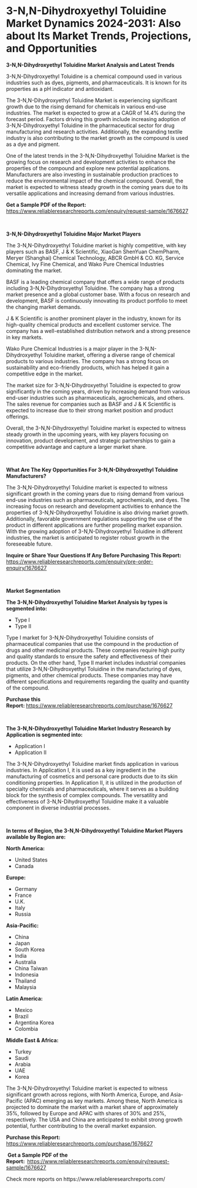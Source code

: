 <p><h1>3-N,N-Dihydroxyethyl Toluidine Market Dynamics 2024-2031: Also about Its Market Trends, Projections, and Opportunities</h1></p><p><strong>3-N,N-Dihydroxyethyl Toluidine Market Analysis and Latest Trends</strong></p>
<p><p>3-N,N-Dihydroxyethyl Toluidine is a chemical compound used in various industries such as dyes, pigments, and pharmaceuticals. It is known for its properties as a pH indicator and antioxidant.</p><p>The 3-N,N-Dihydroxyethyl Toluidine Market is experiencing significant growth due to the rising demand for chemicals in various end-use industries. The market is expected to grow at a CAGR of 14.4% during the forecast period. Factors driving this growth include increasing adoption of 3-N,N-Dihydroxyethyl Toluidine in the pharmaceutical sector for drug manufacturing and research activities. Additionally, the expanding textile industry is also contributing to the market growth as the compound is used as a dye and pigment.</p><p>One of the latest trends in the 3-N,N-Dihydroxyethyl Toluidine Market is the growing focus on research and development activities to enhance the properties of the compound and explore new potential applications. Manufacturers are also investing in sustainable production practices to reduce the environmental impact of the chemical compound. Overall, the market is expected to witness steady growth in the coming years due to its versatile applications and increasing demand from various industries.</p></p>
<p><strong>Get a Sample PDF of the Report:&nbsp;</strong> <a href="https://www.reliableresearchreports.com/enquiry/request-sample/1676627">https://www.reliableresearchreports.com/enquiry/request-sample/1676627</a></p>
<p>&nbsp;</p>
<p><strong>3-N,N-Dihydroxyethyl Toluidine Major Market Players</strong></p>
<p><p>The 3-N,N-Dihydroxyethyl Toluidine market is highly competitive, with key players such as BASF, J & K Scientific, XiaoGan ShenYuan ChemPharm, Meryer (Shanghai) Chemical Technology, ABCR GmbH & CO. KG, Service Chemical, Ivy Fine Chemical, and Wako Pure Chemical Industries dominating the market.</p><p>BASF is a leading chemical company that offers a wide range of products including 3-N,N-Dihydroxyethyl Toluidine. The company has a strong market presence and a global customer base. With a focus on research and development, BASF is continuously innovating its product portfolio to meet the changing market demands.</p><p>J & K Scientific is another prominent player in the industry, known for its high-quality chemical products and excellent customer service. The company has a well-established distribution network and a strong presence in key markets.</p><p>Wako Pure Chemical Industries is a major player in the 3-N,N-Dihydroxyethyl Toluidine market, offering a diverse range of chemical products to various industries. The company has a strong focus on sustainability and eco-friendly products, which has helped it gain a competitive edge in the market.</p><p>The market size for 3-N,N-Dihydroxyethyl Toluidine is expected to grow significantly in the coming years, driven by increasing demand from various end-user industries such as pharmaceuticals, agrochemicals, and others. The sales revenue for companies such as BASF and J & K Scientific is expected to increase due to their strong market position and product offerings.</p><p>Overall, the 3-N,N-Dihydroxyethyl Toluidine market is expected to witness steady growth in the upcoming years, with key players focusing on innovation, product development, and strategic partnerships to gain a competitive advantage and capture a larger market share.</p></p>
<p>&nbsp;</p>
<p><strong>What Are The Key Opportunities For 3-N,N-Dihydroxyethyl Toluidine Manufacturers?</strong></p>
<p><p>The 3-N,N-Dihydroxyethyl Toluidine market is expected to witness significant growth in the coming years due to rising demand from various end-use industries such as pharmaceuticals, agrochemicals, and dyes. The increasing focus on research and development activities to enhance the properties of 3-N,N-Dihydroxyethyl Toluidine is also driving market growth. Additionally, favorable government regulations supporting the use of the product in different applications are further propelling market expansion. With the growing adoption of 3-N,N-Dihydroxyethyl Toluidine in different industries, the market is anticipated to register robust growth in the foreseeable future.</p></p>
<p><strong>Inquire or Share Your Questions If Any Before Purchasing This Report:</strong> <a href="https://www.reliableresearchreports.com/enquiry/pre-order-enquiry/1676627">https://www.reliableresearchreports.com/enquiry/pre-order-enquiry/1676627</a></p>
<p>&nbsp;</p>
<p><strong>Market Segmentation</strong></p>
<p><strong>The 3-N,N-Dihydroxyethyl Toluidine Market Analysis by types is segmented into:</strong></p>
<p><ul><li>Type I</li><li>Type II</li></ul></p>
<p><p>Type I market for 3-N,N-Dihydroxyethyl Toluidine consists of pharmaceutical companies that use the compound in the production of drugs and other medicinal products. These companies require high purity and quality standards to ensure the safety and effectiveness of their products. On the other hand, Type II market includes industrial companies that utilize 3-N,N-Dihydroxyethyl Toluidine in the manufacturing of dyes, pigments, and other chemical products. These companies may have different specifications and requirements regarding the quality and quantity of the compound.</p></p>
<p><strong>Purchase this Report:&nbsp;</strong><a href="https://www.reliableresearchreports.com/purchase/1676627">https://www.reliableresearchreports.com/purchase/1676627</a></p>
<p>&nbsp;</p>
<p><strong>The 3-N,N-Dihydroxyethyl Toluidine Market Industry Research by Application is segmented into:</strong></p>
<p><ul><li>Application I</li><li>Application II</li></ul></p>
<p><p>The 3-N,N-Dihydroxyethyl Toluidine market finds application in various industries. In Application I, it is used as a key ingredient in the manufacturing of cosmetics and personal care products due to its skin conditioning properties. In Application II, it is utilized in the production of specialty chemicals and pharmaceuticals, where it serves as a building block for the synthesis of complex compounds. The versatility and effectiveness of 3-N,N-Dihydroxyethyl Toluidine make it a valuable component in diverse industrial processes.</p></p>
<p>&nbsp;</p>
<p><strong>In terms of Region, the 3-N,N-Dihydroxyethyl Toluidine Market Players available by Region are:</strong></p>
<p>
    <p> <strong> North America: </strong>
        <ul>
            <li>United States</li>
            <li>Canada</li>
        </ul>
        </p> 
    <p> <strong> Europe: </strong>
        <ul>
            <li>Germany</li>
            <li>France</li>
            <li>U.K.</li>
            <li>Italy</li>
            <li>Russia</li>
        </ul>
        </p> 
    <p> <strong> Asia-Pacific: </strong>
        <ul>
            <li>China</li>
            <li>Japan</li>
            <li>South Korea</li>
            <li>India</li>
            <li>Australia</li>
            <li>China Taiwan</li>
            <li>Indonesia</li>
            <li>Thailand</li>
            <li>Malaysia</li>
        </ul>
        </p> 
    <p> <strong> Latin America: </strong>
        <ul>
            <li>Mexico</li>
            <li>Brazil</li>
            <li>Argentina Korea</li>
            <li>Colombia</li>
        </ul>
        </p> 
    <p> <strong> Middle East & Africa: </strong>
        <ul>
            <li>Turkey</li>
            <li>Saudi</li>
            <li>Arabia</li>
            <li>UAE</li>
            <li>Korea</li>
        </ul>
    </p>
    </p>
<p><p>The 3-N,N-Dihydroxyethyl Toluidine market is expected to witness significant growth across regions, with North America, Europe, and Asia-Pacific (APAC) emerging as key markets. Among these, North America is projected to dominate the market with a market share of approximately 35%, followed by Europe and APAC with shares of 30% and 25%, respectively. The USA and China are anticipated to exhibit strong growth potential, further contributing to the overall market expansion.</p></p>
<p><strong>Purchase this Report: </strong><a href="https://www.reliableresearchreports.com/purchase/1676627">https://www.reliableresearchreports.com/purchase/1676627</a></p>
<p>&nbsp;<strong>Get a Sample PDF of the Report:&nbsp;&nbsp;</strong><a href="https://www.reliableresearchreports.com/enquiry/request-sample/1676627">https://www.reliableresearchreports.com/enquiry/request-sample/1676627</a></p>
<p><strong></strong></p>
<p>Check more reports on https://www.reliableresearchreports.com/</p>
